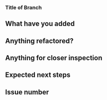 ### Title of Branch

## What have you added


## Anything refactored?


## Anything for closer inspection


## Expected next steps


## Issue number

